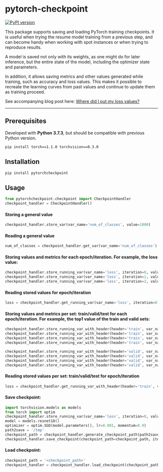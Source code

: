 # pytorch-checkpoint

[![PyPI version](https://badge.fury.io/py/pytorchcheckpoint.svg)](https://badge.fury.io/py/pytorchcheckpoint)


This package supports saving and loading PyTorch training checkpoints. It is useful when trying the resume model training from a previous step, and can become handy when working with spot instances or when trying to reproduce results.

A model is saved not only with its weights, as one might do for later inference, but the entire state of the model, including the optimizer state and parameters.

In addition, it allows saving metrics and other values generated while training, such as accuracy and loss values. This makes it possible to recreate the learning curves from past values and continue to update them as training proceed.

See accompanying blog post here: [Where did I put my loss values?](https://medium.com/p/where-did-i-put-my-loss-values-acf6264ea347?source=email-486b68bc632a--writer.postDistributed&sk=39b0e303a259edd240b0068e41351c34)

------------------


## Prerequisites
Developed with **Python 3.7.3**, but should be compatible with previous Python version.
```
pip install torch==1.1.0 torchvision==0.3.0
```

## Installation
```pip install pytorchcheckpoint```

## Usage
```python
from pytorchcheckpoint.checkpoint import CheckpointHandler
checkpoint_handler = CheckpointHandler()
```

#### Storing a general value
```python
checkpoint_handler.store_var(var_name='num_of_classes', value=1000)
```
#### Reading a general value
```python
num_of_classes = checkpoint_handler.get_var(var_name='num_of_classes')
```

#### Storing values and metrics for each epoch/iteration. For example, the loss value: 
```python
checkpoint_handler.store_running_var(var_name='loss', iteration=0, value=1.0)
checkpoint_handler.store_running_var(var_name='loss', iteration=1, value=0.9)
checkpoint_handler.store_running_var(var_name='loss', iteration=2, value=0.8)
```

#### Reading stored values for epoch/iteration
```python
loss = checkpoint_handler.get_running_var(var_name='loss', iteration=0)
```

#### Storing values and metrics per set: train/valid/test for each epoch/iteration. For example, the top1 value of the train and valid sets: 
```python
checkpoint_handler.store_running_var_with_header(header='train', var_name='top1', iteration=0, value=80)
checkpoint_handler.store_running_var_with_header(header='train', var_name='top1', iteration=1, value=85)
checkpoint_handler.store_running_var_with_header(header='train', var_name='top1', iteration=2, value=90)
checkpoint_handler.store_running_var_with_header(header='train', var_name='top1', iteration=3, value=91)

checkpoint_handler.store_running_var_with_header(header='valid', var_name='top1', iteration=0, value=70)
checkpoint_handler.store_running_var_with_header(header='valid', var_name='top1', iteration=1, value=75)
checkpoint_handler.store_running_var_with_header(header='valid', var_name='top1', iteration=2, value=80)
checkpoint_handler.store_running_var_with_header(header='valid', var_name='top1', iteration=3, value=85)
```

#### Reading stored values per set: train/valid/test for epoch/iteration
```python
loss = checkpoint_handler.get_running_var_with_header(header='train', var_name='loss', iteration=0)
```

#### Save checkpoint:
```python
import torchvision.models as models
from torch import optim
checkpoint_handler.store_running_var(var_name='loss', iteration=0, value=1.0)
model = models.resnet18()
optimizer = optim.SGD(model.parameters(), lr=0.001, momentum=0.9)
path2save = '/tmp'
checkpoint_path = checkpoint_handler.generate_checkpoint_path(path2save=path2save)
checkpoint_handler.save_checkpoint(checkpoint_path=checkpoint_path, iteration=25, model=model, optimizer=optimizer)
```

#### Load checkpoint:
```python
checkpoint_path = '<checkpoint_path>'
checkpoint_handler = checkpoint_handler.load_checkpoint(checkpoint_path)
```